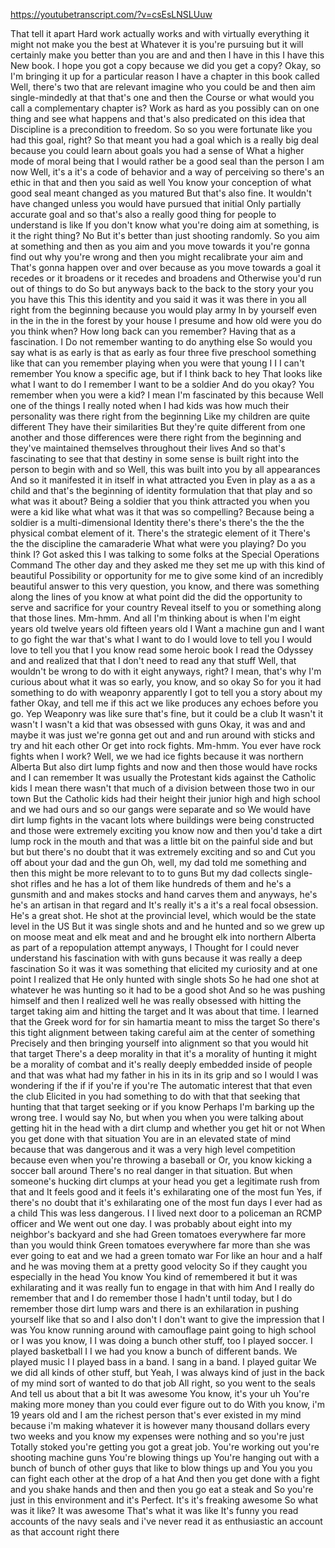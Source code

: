 https://youtubetranscript.com/?v=csEsLNSLUuw

 That tell it apart Hard work actually works and with virtually everything it might not make you the best at Whatever it is you're pursuing but it will certainly make you better than you are and and then I have in this I have this New book. I hope you got a copy because we did you get a copy? Okay, so I'm bringing it up for a particular reason I have a chapter in this book called Well, there's two that are relevant imagine who you could be and then aim single-mindedly at that that's one and then the Course or what would you call a complementary chapter is? Work as hard as you possibly can on one thing and see what happens and that's also predicated on this idea that Discipline is a precondition to freedom. So so you were fortunate like you had this goal, right? So that meant you had a goal which is a really big deal because you could learn about goals you had a sense of What a higher mode of moral being that I would rather be a good seal than the person I am now Well, it's a it's a code of behavior and a way of perceiving so there's an ethic in that and then you said as well You know your conception of what good seal meant changed as you matured But that's also fine. It wouldn't have changed unless you would have pursued that initial Only partially accurate goal and so that's also a really good thing for people to understand is like If you don't know what you're doing aim at something, is it the right thing? No But it's better than just shooting randomly. So you aim at something and then as you aim and you move towards it you're gonna find out why you're wrong and then you might recalibrate your aim and That's gonna happen over and over because as you move towards a goal it recedes or it broadens or it recedes and broadens and Otherwise you'd run out of things to do So but anyways back to the back to the story your you you have this This this identity and you said it was it was there in you all right from the beginning because you would play army In by yourself even in the in the in the forest by your house I presume and how old were you do you think when? How long back can you remember? Having that as a fascination. I Do not remember wanting to do anything else So would you say what is as early is that as early as four three five preschool something like that can you remember playing when you were that young I I I can't remember You know a specific age, but if I think back to hey That looks like what I want to do I remember I want to be a soldier And do you okay? You remember when you were a kid? I mean I'm fascinated by this because Well one of the things I really noted when I had kids was how much their personality was there right from the beginning Like my children are quite different They have their similarities But they're quite different from one another and those differences were there right from the beginning and they've maintained themselves throughout their lives And so that's fascinating to see that that destiny in some sense is built right into the person to begin with and so Well, this was built into you by all appearances And so it manifested it in itself in what attracted you Even in play as a as a child and that's the beginning of identity formulation that that play and so what was it about? Being a soldier that you think attracted you when you were a kid like what what was it that was so compelling? Because being a soldier is a multi-dimensional Identity there's there's there's the the the physical combat element of it. There's the strategic element of it There's the the discipline the camaraderie What what were you playing? Do you think I? Got asked this I was talking to some folks at the Special Operations Command The other day and they asked me they set me up with this kind of beautiful Possibility or opportunity for me to give some kind of an incredibly beautiful answer to this very question, you know, and there was something along the lines of you know at what point did the did the opportunity to serve and sacrifice for your country Reveal itself to you or something along that those lines. Mm-hmm. And all I'm thinking about is when I'm eight years old twelve years old fifteen years old I Want a machine gun and I want to go fight the war that's what I want to do I would love to tell you I would love to tell you that I you know read some heroic book I read the Odyssey and and realized that that I don't need to read any that stuff Well, that wouldn't be wrong to do with it eight anyways, right? I mean, that's why I'm curious about what it was so early, you know, and so okay So for you it had something to do with weaponry apparently I got to tell you a story about my father Okay, and tell me if this act we like produces any echoes before you go. Yep Weaponry was like sure that's fine, but it could be a club It wasn't it wasn't I wasn't a kid that was obsessed with guns Okay, it was and and maybe it was just we're gonna get out and and run around with sticks and try and hit each other Or get into rock fights. Mm-hmm. You ever have rock fights when I work? Well, we we had ice fights because it was northern Alberta But also dirt lump fights and now and then those would have rocks and I can remember It was usually the Protestant kids against the Catholic kids I mean there wasn't that much of a division between those two in our town But the Catholic kids had their height their junior high and high school and we had ours and so our gangs were separate and so We would have dirt lump fights in the vacant lots where buildings were being constructed and those were extremely exciting you know now and then you'd take a dirt lump rock in the mouth and that was a little bit on the painful side and but but but there's no doubt that it was extremely exciting and so and Cut you off about your dad and the gun Oh, well, my dad told me something and then this might be more relevant to to to guns But my dad collects single-shot rifles and he has a lot of them like hundreds of them and he's a gunsmith and and makes stocks and hand carves them and anyways, he's he's an artisan in that regard and It's really it's a it's a real focal obsession. He's a great shot. He shot at the provincial level, which would be the state level in the US But it was single shots and and he hunted and so we grew up on moose meat and elk meat and and he brought elk into northern Alberta as part of a repopulation attempt anyways, I Thought for I could never understand his fascination with with guns because it was really a deep fascination So it was it was something that elicited my curiosity and at one point I realized that He only hunted with single shots So he had one shot at whatever he was hunting so it had to be a good shot And so he was pushing himself and then I realized well he was really obsessed with hitting the target taking aim and hitting the target and It was about that time. I learned that the Greek word for for sin hamartia meant to miss the target So there's this tight alignment between taking careful aim at the center of something Precisely and then bringing yourself into alignment so that you would hit that target There's a deep morality in that it's a morality of hunting it might be a morality of combat and it's really deeply embedded inside of people and that was what had my father in his in its in its grip and so I would I was wondering if the if if you're if you're The automatic interest that that even the club Elicited in you had something to do with that that seeking that hunting that that target seeking or if you know Perhaps I'm barking up the wrong tree. I would say No, but when you when you were talking about getting hit in the head with a dirt clump and whether you get hit or not When you get done with that situation You are in an elevated state of mind because that was dangerous and it was a very high level competition because even when you're throwing a baseball or Or, you know kicking a soccer ball around There's no real danger in that situation. But when someone's hucking dirt clumps at your head you get a legitimate rush from that and It feels good and it feels it's exhilarating one of the most fun Yes, if there's no doubt that it's exhilarating one of the most fun days I ever had as a child This was less dangerous. I I lived next door to a policeman an RCMP officer and We went out one day. I was probably about eight into my neighbor's backyard and she had Green tomatoes everywhere far more than you would think Green tomatoes everywhere far more than she was ever going to eat and we had a green tomato war For like an hour and a half and he was moving them at a pretty good velocity So if they caught you especially in the head You know You kind of remembered it but it was exhilarating and it was really fun to engage in that with him And I really do remember that and I do remember those I hadn't until today, but I do remember those dirt lump wars and there is an exhilaration in pushing yourself like that so and I also don't I don't want to give the impression that I was You know running around with camouflage paint going to high school or I was you know, I I was doing a bunch other stuff, too I played soccer. I played basketball I I we had you know a bunch of different bands. We played music I I played bass in a band. I sang in a band. I played guitar We we did all kinds of other stuff, but Yeah, I was always kind of just in the back of my mind sort of wanted to do that job All right, so you went to the seals And tell us about that a bit It was awesome You know, it's your uh You're making more money than you could ever figure out to do With you know, i'm 19 years old and I am the richest person that's ever existed in my mind because i'm making whatever it is however many thousand dollars every two weeks and you know my expenses were nothing and so you're just Totally stoked you're getting you got a great job. You're working out you're shooting machine guns You're blowing things up You're hanging out with a bunch of bunch of other guys that like to blow things up and You you you can fight each other at the drop of a hat And then you get done with a fight and you shake hands and then and then you go eat a steak and So you're just in this environment and it's Perfect. It's it's freaking awesome So what was it like? It was awesome That's what it was like It's funny you read accounts of the navy seals and i've never read it as enthusiastic an account as that account right there